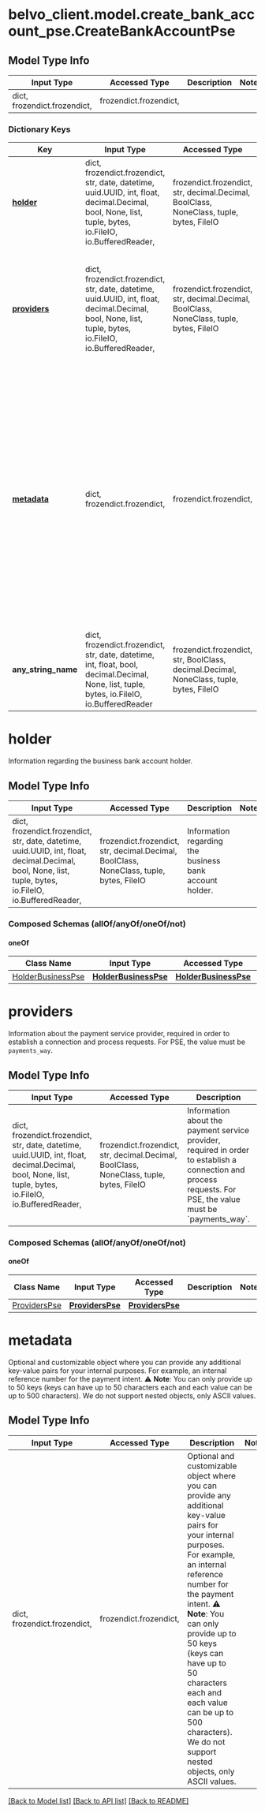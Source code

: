 # belvo_client.model.create_bank_account_pse.CreateBankAccountPse

## Model Type Info
Input Type | Accessed Type | Description | Notes
------------ | ------------- | ------------- | -------------
dict, frozendict.frozendict,  | frozendict.frozendict,  |  | 

### Dictionary Keys
Key | Input Type | Accessed Type | Description | Notes
------------ | ------------- | ------------- | ------------- | -------------
**[holder](#holder)** | dict, frozendict.frozendict, str, date, datetime, uuid.UUID, int, float, decimal.Decimal, bool, None, list, tuple, bytes, io.FileIO, io.BufferedReader,  | frozendict.frozendict, str, decimal.Decimal, BoolClass, NoneClass, tuple, bytes, FileIO | Information regarding the business bank account holder. | 
**[providers](#providers)** | dict, frozendict.frozendict, str, date, datetime, uuid.UUID, int, float, decimal.Decimal, bool, None, list, tuple, bytes, io.FileIO, io.BufferedReader,  | frozendict.frozendict, str, decimal.Decimal, BoolClass, NoneClass, tuple, bytes, FileIO | Information about the payment service provider, required in order to establish a connection and process requests. For PSE, the value must be &#x60;payments_way&#x60;. | 
**[metadata](#metadata)** | dict, frozendict.frozendict,  | frozendict.frozendict,  | Optional and customizable object where you can provide any additional key-value pairs for your internal purposes. For example, an internal reference number for the payment intent.  ⚠️ **Note**: You can only provide up to 50 keys (keys can have up to 50 characters each and each value can be up to 500 characters). We do not support nested objects, only ASCII values. | [optional] 
**any_string_name** | dict, frozendict.frozendict, str, date, datetime, int, float, bool, decimal.Decimal, None, list, tuple, bytes, io.FileIO, io.BufferedReader | frozendict.frozendict, str, BoolClass, decimal.Decimal, NoneClass, tuple, bytes, FileIO | any string name can be used but the value must be the correct type | [optional]

# holder

Information regarding the business bank account holder.

## Model Type Info
Input Type | Accessed Type | Description | Notes
------------ | ------------- | ------------- | -------------
dict, frozendict.frozendict, str, date, datetime, uuid.UUID, int, float, decimal.Decimal, bool, None, list, tuple, bytes, io.FileIO, io.BufferedReader,  | frozendict.frozendict, str, decimal.Decimal, BoolClass, NoneClass, tuple, bytes, FileIO | Information regarding the business bank account holder. | 

### Composed Schemas (allOf/anyOf/oneOf/not)
#### oneOf
Class Name | Input Type | Accessed Type | Description | Notes
------------- | ------------- | ------------- | ------------- | -------------
[HolderBusinessPse](HolderBusinessPse.md) | [**HolderBusinessPse**](HolderBusinessPse.md) | [**HolderBusinessPse**](HolderBusinessPse.md) |  | 

# providers

Information about the payment service provider, required in order to establish a connection and process requests. For PSE, the value must be `payments_way`.

## Model Type Info
Input Type | Accessed Type | Description | Notes
------------ | ------------- | ------------- | -------------
dict, frozendict.frozendict, str, date, datetime, uuid.UUID, int, float, decimal.Decimal, bool, None, list, tuple, bytes, io.FileIO, io.BufferedReader,  | frozendict.frozendict, str, decimal.Decimal, BoolClass, NoneClass, tuple, bytes, FileIO | Information about the payment service provider, required in order to establish a connection and process requests. For PSE, the value must be &#x60;payments_way&#x60;. | 

### Composed Schemas (allOf/anyOf/oneOf/not)
#### oneOf
Class Name | Input Type | Accessed Type | Description | Notes
------------- | ------------- | ------------- | ------------- | -------------
[ProvidersPse](ProvidersPse.md) | [**ProvidersPse**](ProvidersPse.md) | [**ProvidersPse**](ProvidersPse.md) |  | 

# metadata

Optional and customizable object where you can provide any additional key-value pairs for your internal purposes. For example, an internal reference number for the payment intent.  ⚠️ **Note**: You can only provide up to 50 keys (keys can have up to 50 characters each and each value can be up to 500 characters). We do not support nested objects, only ASCII values.

## Model Type Info
Input Type | Accessed Type | Description | Notes
------------ | ------------- | ------------- | -------------
dict, frozendict.frozendict,  | frozendict.frozendict,  | Optional and customizable object where you can provide any additional key-value pairs for your internal purposes. For example, an internal reference number for the payment intent.  ⚠️ **Note**: You can only provide up to 50 keys (keys can have up to 50 characters each and each value can be up to 500 characters). We do not support nested objects, only ASCII values. | 

[[Back to Model list]](../../README.md#documentation-for-models) [[Back to API list]](../../README.md#documentation-for-api-endpoints) [[Back to README]](../../README.md)


